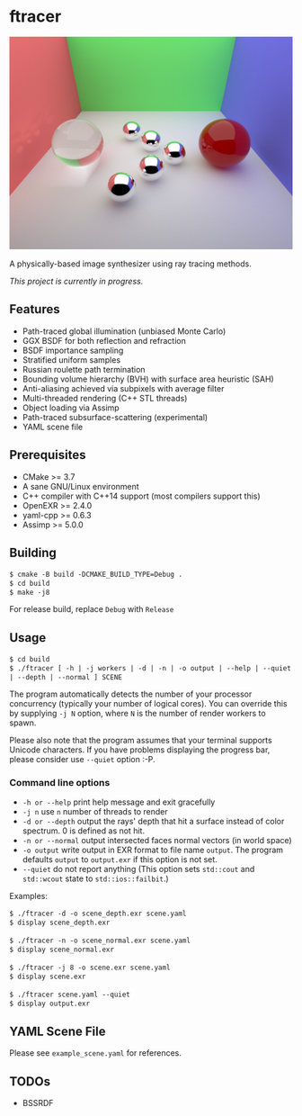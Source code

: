 # ftracer
![Example scene (1024 spp, 4 subpixels)](https://raw.githubusercontent.com/phonxvzf/fur/master/example.jpg)

A physically-based image synthesizer using ray tracing methods.

_This project is currently in progress._

## Features
- Path-traced global illumination (unbiased Monte Carlo)
- GGX BSDF for both reflection and refraction
- BSDF importance sampling
- Stratified uniform samples
- Russian roulette path termination
- Bounding volume hierarchy (BVH) with surface area heuristic (SAH)
- Anti-aliasing achieved via subpixels with average filter
- Multi-threaded rendering (C++ STL threads)
- Object loading via Assimp
- Path-traced subsurface-scattering (experimental)
- YAML scene file

## Prerequisites
- CMake >= 3.7
- A sane GNU/Linux environment
- C++ compiler with C++14 support (most compilers support this)
- OpenEXR >= 2.4.0
- yaml-cpp >= 0.6.3
- Assimp >= 5.0.0

## Building
```
$ cmake -B build -DCMAKE_BUILD_TYPE=Debug .
$ cd build
$ make -j8
```
For release build, replace `Debug` with `Release`

## Usage
```
$ cd build
$ ./ftracer [ -h | -j workers | -d | -n | -o output | --help | --quiet | --depth | --normal ] SCENE
```
The program automatically detects the number of your processor concurrency (typically your number of logical cores).
You can override this by supplying `-j N` option, where `N` is the number of render workers to spawn.

Please also note that the program assumes that your terminal supports Unicode characters.
If you have problems displaying the progress bar, please consider use `--quiet` option :-P.

### Command line options
- `-h or --help` print help message and exit gracefully
- `-j n` use `n` number of threads to render
- `-d or --depth` output the rays' depth that hit a surface instead of color spectrum. 0 is defined as not hit.
- `-n or --normal` output intersected faces normal vectors (in world space)
- `-o output` write output in EXR format to file name `output`. The program defaults `output` to `output.exr` if this option is not set.
- `--quiet` do not report anything (This option sets `std::cout` and `std::wcout` state to `std::ios::failbit`.)

Examples:
```
$ ./ftracer -d -o scene_depth.exr scene.yaml
$ display scene_depth.exr

$ ./ftracer -n -o scene_normal.exr scene.yaml
$ display scene_normal.exr

$ ./ftracer -j 8 -o scene.exr scene.yaml
$ display scene.exr

$ ./ftracer scene.yaml --quiet
$ display output.exr
```

## YAML Scene File
Please see `example_scene.yaml` for references.

## TODOs
- BSSRDF
